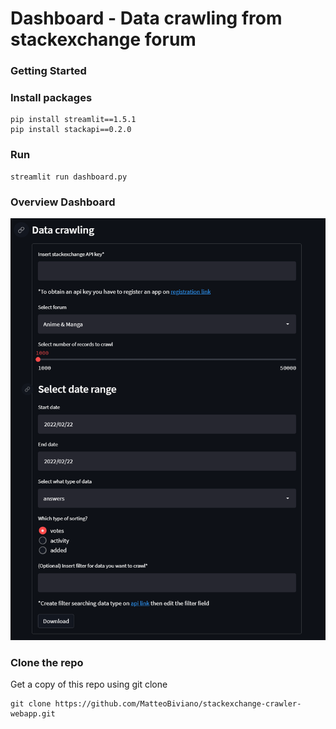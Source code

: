 # Dashboard - Data crawling from stackexchange forum
### Getting Started

### Install packages
```
pip install streamlit==1.5.1
pip install stackapi==0.2.0
```
### Run
```
streamlit run dashboard.py
```

### Overview Dashboard
<p align=center>
    <img src="form_app.png">
</p>


### Clone the repo
Get a copy of this repo using git clone
```
git clone https://github.com/MatteoBiviano/stackexchange-crawler-webapp.git
```
